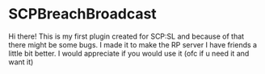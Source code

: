 # SCPBreachBroadcast

Hi there! This is my first plugin created for SCP:SL and because of that there might be some bugs. I made it to make the RP server I have friends a little bit better.
I would appreciate if you would use it (ofc if u need it and want it)
